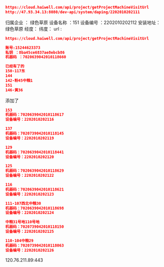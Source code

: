 ```json
https://cloud.haiwell.com/api/project/getProjectMachineVisitUrl
http://47.93.34.13:8080/dev-api/system/daping/2202010202111
```

归属企业 ： 绿色草原
设备名称 ：151
设备编号 ：2202010202112
安装地址： 绿色草原
经度：
纬度：
url :
```json
https://cloud.haiwell.com/api/project/getProjectMachineVisitUrl
```

```json
账号:15244623373
私钥 ：8ba45ce6837ae8ebcb86
机器码 ：7020639042010118660
```

```json
已经有了的
150-117东
144
142-粉45中粮1
151
146-黄36
```
添加了 
```json
153
机器码：7020639042010118617
设备编号：2202010202116

137
机器码：7020739042010118145
设备编号：2202010202119

129
机器码：7020639042010118441
设备编号：2202010202120

125
机器码：7020639042010118629
设备编号：2202010202122

116
机器码：7020639042010118621
设备编号：2202010202123

111-107西北中粮30
机器码：7020639042010118698
设备编号：2202010202124

中粮31号地110号地
机器码：7020739042010118150
设备编号：2202010202125

110-104中粮29
机器码：7020739042010118063
设备编号：2202010202126


```



120.76.211.89:443